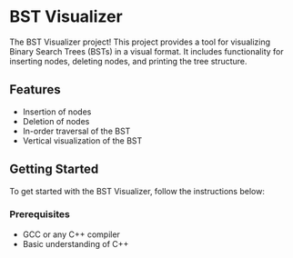 <h1>BST Visualizer</h1>
    <p>The BST Visualizer project! This project provides a tool for visualizing Binary Search Trees (BSTs) in a visual format. It includes functionality for inserting nodes, deleting nodes, and printing the tree structure.</p>
    <h2>Features</h2>
    <ul>
        <li>Insertion of nodes</li>
        <li>Deletion of nodes</li>
        <li>In-order traversal of the BST</li>
        <li>Vertical visualization of the BST</li>
    </ul>
    <h2>Getting Started</h2>
    <p>To get started with the BST Visualizer, follow the instructions below:</p>
    <h3>Prerequisites</h3>
    <ul>
        <li>GCC or any C++ compiler</li>
        <li>Basic understanding of C++</li>
    </ul>
